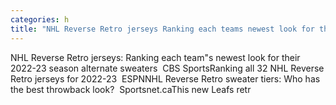 ```yaml
---
categories: h
title: "NHL Reverse Retro jerseys Ranking each teams newest look for their 202223 season alternate sweaters  CBS Sports"
---
```

NHL Reverse Retro jerseys: Ranking each team"s newest look for their 2022-23 season alternate sweaters&nbsp;&nbsp;CBS SportsRanking all 32 NHL Reverse Retro jerseys for 2022-23&nbsp;&nbsp;ESPNNHL Reverse Retro sweater tiers: Who has the best throwback look?&nbsp;&nbsp;Sportsnet.caThis new Leafs retr
